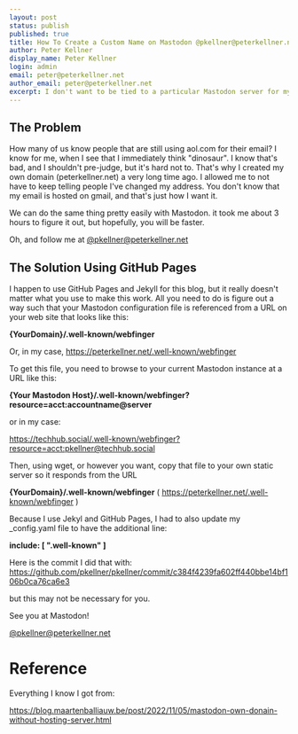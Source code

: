 ```yaml
---
layout: post
status: publish
published: true
title: How To Create a Custom Name on Mastodon @pkellner@peterkellner.net
author: Peter Kellner
display_name: Peter Kellner
login: admin
email: peter@peterkellner.net
author_email: peter@peterkellner.net
excerpt: I don't want to be tied to a particular Mastodon server for my Mastodon name. It's easy to solve the problem by creating a simple static file on your web server.
---
```


## The Problem

How many of us know people that are still using aol.com for their email? I know for me, when I see that
I immediately think "dinosaur". I know that's bad, and I shouldn't pre-judge, but it's hard not to. That's why I
created my own domain (peterkellner.net) a very long time ago. I allowed me to not have to keep telling people I've
changed my address. You don't know that my email is hosted on gmail, and that's just how I want it.

We can do the same thing pretty easily with Mastodon. it took me about 3 hours to figure it out, but hopefully, you
will be faster.

Oh, and follow me at [@pkellner@peterkellner.net](https://techhub.social/@pkellner)

## The Solution Using GitHub Pages

I happen to use GitHub Pages and Jekyll for this blog, but it really doesn't matter what you use to make this work.
All you need to do is figure out a way such that your Mastodon configuration file is referenced from a URL on your web site that
looks like this:

**{YourDomain}/.well-known/webfinger**

Or, in my case, https://peterkellner.net/.well-known/webfinger

To get this file, you need to browse to your current Mastodon instance at a URL like this:

**{Your Mastodon Host}/.well-known/webfinger?resource=acct:accountname@server**

or in my case:

https://techhub.social/.well-known/webfinger?resource=acct:pkellner@techhub.social

Then, using wget, or however you want, copy that file to your own static server so it responds from the URL

**{YourDomain}/.well-known/webfinger** ( https://peterkellner.net/.well-known/webfinger )

Because I use Jekyl and GitHub Pages, I had to also update my _config.yaml file to have the additional line:

**include: [ ".well-known" ]**

Here is the commit I did that with: https://github.com/pkellner/pkellner/commit/c384f4239fa602ff440bbe14bf106b0ca76ca6e3

but this may not be necessary for you.

See you at Mastodon!

[@pkellner@peterkellner.net](https://techhub.social/@pkellner)

# Reference

Everything I know I got from:

https://blog.maartenballiauw.be/post/2022/11/05/mastodon-own-donain-without-hosting-server.html

